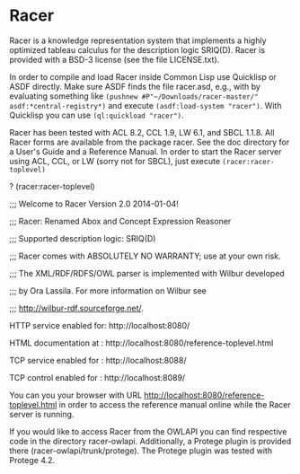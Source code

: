 Racer
=====

Racer is a knowledge representation system that implements a highly optimized tableau calculus for the description logic SRIQ(D). Racer is provided with a BSD-3 license (see the file LICENSE.txt).

In order to compile and load Racer inside Common Lisp use
Quicklisp or ASDF directly. Make sure ASDF finds the file racer.asd, e.g., with by evaluating something like `(pushnew #P"~/Downloads/racer-master/" asdf:*central-registry*)` and execute `(asdf:load-system "racer")`. With Quicklisp you can use `(ql:quickload "racer")`. 

Racer has been tested with ACL 8.2, CCL 1.9, LW 6.1, and SBCL 1.1.8.
All Racer forms are available from the package racer. See the doc directory for a User's Guide and a Reference Manual. In order to start the Racer server using ACL, CCL, or LW (sorry not for SBCL), just execute `(racer:racer-toplevel)`

? (racer:racer-toplevel)

;;; Welcome to Racer Version 2.0 2014-01-04! 

;;; Racer: Renamed Abox and Concept Expression Reasoner

;;; Supported description logic: SRIQ(D)

;;; Racer comes with ABSOLUTELY NO WARRANTY; use at your own risk. 

;;; The XML/RDF/RDFS/OWL parser is implemented with Wilbur developed

;;; by Ora Lassila. For more information on Wilbur see 

;;; http://wilbur-rdf.sourceforge.net/.


HTTP service enabled for: http://localhost:8080/

HTML documentation at   : http://localhost:8080/reference-toplevel.html

TCP service enabled for : http://localhost:8088/

TCP control enabled for : http://localhost:8089/

You can you your browser with URL [http://localhost:8080/reference-toplevel.html](http://localhost:8080/reference-toplevel.html) in order to access the reference manual online while the Racer server is running.

If you would like to access Racer from the OWLAPI you can find respective code in the directory racer-owlapi.
Additionally, a Protege plugin is provided there (racer-owlapi/trunk/protege). The Protege plugin was tested with Protege 4.2.
